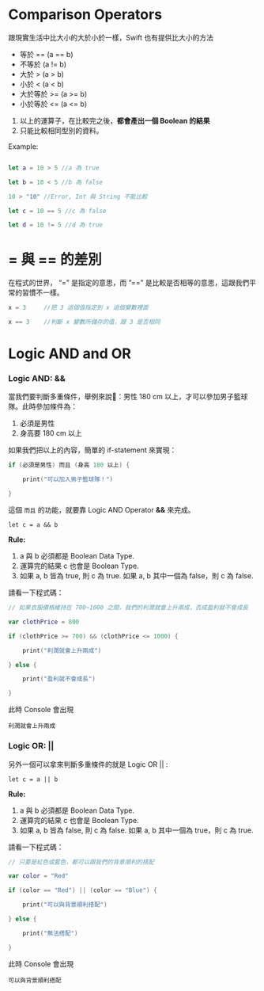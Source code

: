 # Comparison Operators

跟現實生活中比大小的大於小於一樣，Swift 也有提供比大小的方法

* 等於 == (a == b)
* 不等於 (a != b)
* 大於 > (a > b)
* 小於 < (a < b)
* 大於等於 >= (a >= b)
* 小於等於 <= (a <= b)

1. 以上的運算子，在比較完之後，**都會產出一個 Boolean 的結果**
2. 只能比較相同型別的資料。

Example:

```swift

let a = 10 > 5 //a 為 true

let b = 10 < 5 //b 為 false

10 > "10" //Error, Int 與 String 不能比較

let c = 10 == 5 //c 為 false

let d = 10 != 5 //d 為 true

```

# = 與 == 的差別

在程式的世界， “=” 是指定的意思，而 ”==” 是比較是否相等的意思，這跟我們平常的習慣不一樣。

```swift
x = 3     //把 3 這個值指定到 x 這個變數裡面

x == 3    //判斷 x 變數所儲存的值，跟 3 是否相同
```

# Logic AND and OR

### Logic AND: &&
當我們要判斷多重條件，舉例來說：男性 180 cm 以上，才可以參加男子籃球隊。此時參加條件為：

1. 必須是男性
2. 身高要 180 cm 以上

如果我們把以上的內容，簡單的 if-statement 來實現：

```swift
if (必須是男性) 而且 (身高 180 以上) {

    print("可以加入男子籃球隊！")

}
```

這個 `而且` 的功能，就要靠 Logic AND Operator **&&** 來完成。

```
let c = a && b
```

**Rule:**
1. a 與 b 必須都是 Boolean Data Type.
2. 運算完的結果 c 也會是 Boolean Type.
3. 如果 a, b 皆為 true, 則 c 為 true. 如果 a, b 其中一個為 false，則 c 為 false.

請看一下程式碼：

```swift
// 如果衣服價格維持在 700~1000 之間，我們的利潤就會上升兩成，否成盈利就不會成長

var clothPrice = 800

if (clothPrice >= 700) && (clothPrice <= 1000) {

    print("利潤就會上升兩成")

} else {

    print("盈利就不會成長")

}
```

此時 Console 會出現 

```
利潤就會上升兩成
```

### Logic OR: ||

另外一個可以拿來判斷多重條件的就是 Logic OR || : 

```
let c = a || b
```

**Rule:**
1. a 與 b 必須都是 Boolean Data Type.
2. 運算完的結果 c 也會是 Boolean Type.
3. 如果 a, b 皆為 false, 則 c 為 false. 如果 a, b 其中一個為 true，則 c 為 true.

請看一下程式碼：

```swift
// 只要是紅色或藍色，都可以跟我們的背景順利的搭配

var color = "Red"

if (color == "Red") || (color == "Blue") {

    print("可以與背景順利搭配")

} else {

    print("無法搭配")

}
```

此時 Console 會出現 

```
可以與背景順利搭配
```